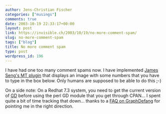 ```yaml
---
author: Jens-Christian Fischer
categories: ["musings"]
comments: true
date: 2003-10-19 22:33:17+00:00
layout: post
link: https://invisible.ch/2003/10/19/no-more-comment-spam/
slug: no-more-comment-spam
tags: ["blog"]
title: No more comment spam
type: post
wordpress_id: 196
---
```


I have had one too many comment spams now. I have implemented [James Seng's MT plugin](https://james.seng.cc/archives/000145.html)  that displays an image with some numbers that you have to type in the box below. Only humans are supposed to be able to do this ;-)

On a side note: On a Redhat 7.3 system, you need to get the current version of [GD](https://www.boutell.com/gd/) before using the perl GD module that you get through CPAN... I spent quite a bit of time tracking that down... thanks to a [FAQ on GraphDefang](https://www.bl.org/~jpk/graphdefang/faq.html) for pointing me in the right direction.
